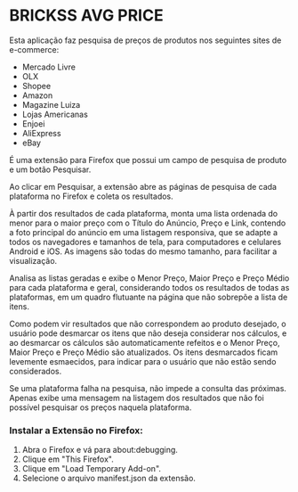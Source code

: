 # BRICKSS AVG PRICE 

Esta aplicação faz pesquisa de preços de produtos nos seguintes sites de e-commerce:  
- Mercado Livre
- OLX 
- Shopee 
- Amazon 
- Magazine Luiza 
- Lojas Americanas 
- Enjoei 
- AliExpress 
- eBay

É uma extensão para Firefox que possui um campo de pesquisa de produto e um botão Pesquisar.

Ao clicar em Pesquisar, a extensão abre as páginas de pesquisa de cada plataforma no Firefox e coleta os resultados.

À partir dos resultados de cada plataforma, monta uma lista ordenada do menor para o maior preço com o Título do Anúncio, Preço e Link, contendo a foto principal do anúncio em uma listagem responsiva, que se adapte a todos os navegadores e tamanhos de tela, para computadores e celulares Android e iOS. As imagens são todas do mesmo tamanho, para facilitar a visualização.

Analisa as listas geradas e exibe o Menor Preço, Maior Preço e Preço Médio para cada plataforma e geral, considerando todos os resultados de todas as plataformas, em um quadro flutuante na página que não sobrepõe a lista de itens.

Como podem vir resultados que não correspondem ao produto desejado, o usuário pode desmarcar os itens que não deseja considerar nos cálculos, e ao desmarcar os cálculos são automaticamente refeitos e o Menor Preço, Maior Preço e Preço Médio são atualizados. Os itens desmarcados ficam levemente esmaecidos, para indicar para o usuário que não estão sendo considerados.

Se uma plataforma falha na pesquisa, não impede a consulta das próximas. Apenas exibe uma mensagem na listagem dos resultados que não foi possível pesquisar os preços naquela plataforma.

### Instalar a Extensão no Firefox: 
1. Abra o Firefox e vá para about:debugging. 
2. Clique em "This Firefox". 
3. Clique em "Load Temporary Add-on". 
4. Selecione o arquivo manifest.json da extensão. 